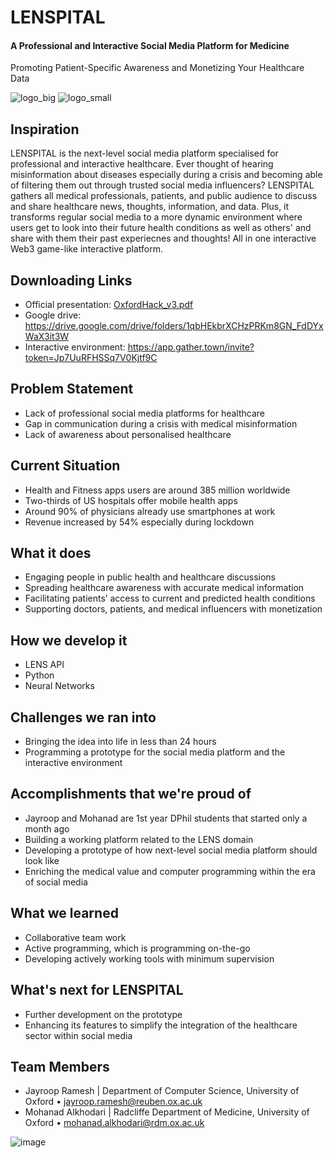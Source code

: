 # LENSPITAL

#### A Professional and Interactive Social Media Platform for Medicine

Promoting Patient-Specific Awareness and Monetizing Your Healthcare Data 

![logo_big](https://user-images.githubusercontent.com/62998803/201514620-e1fb1191-94b8-4525-aaa8-cf9566a3b447.png) ![logo_small](https://user-images.githubusercontent.com/62998803/201514625-fb6ae9c4-115e-43ce-8a01-188261ebce75.png)

## Inspiration
LENSPITAL is the next-level social media platform specialised for professional and interactive healthcare. Ever thought of hearing misinformation about diseases especially during a crisis and becoming able of filtering them out through trusted social media influencers? LENSPITAL gathers all medical professionals, patients, and public audience to discuss and share healthcare news, thoughts, information, and data. Plus, it transforms regular social media to a more dynamic environment where users get to look into their future health conditions as well as others' and share with them their past experiecnes and thoughts! All in one interactive Web3 game-like interactive platform.

## Downloading Links
- Official presentation: [OxfordHack_v3.pdf](https://github.com/malkhodari/LENSPITAL/files/9996924/OxfordHack_v3.pdf)
- Google drive: https://drive.google.com/drive/folders/1qbHEkbrXCHzPRKm8GN_FdDYxWaX3it3W
- Interactive environment: https://app.gather.town/invite?token=Jp7UuRFHSSq7V0Kjtf9C

## Problem Statement
- Lack of professional social media platforms for healthcare
- Gap in communication during a crisis with medical misinformation
- Lack of awareness about personalised healthcare 

## Current Situation
- Health and Fitness apps users are around 385 million worldwide
- Two-thirds of US hospitals offer mobile health apps
- Around 90% of physicians already use smartphones at work
- Revenue increased by 54% especially during lockdown

## What it does
- Engaging people in public health and healthcare discussions
- Spreading healthcare awareness with accurate medical information
- Facilitating patients’ access to current and predicted health conditions
- Supporting doctors, patients, and medical influencers with monetization

## How we develop it

- LENS API
- Python
- Neural Networks

## Challenges we ran into
- Bringing the idea into life in less than 24 hours
- Programming a prototype for the social media platform and the interactive environment

## Accomplishments that we're proud of
- Jayroop and Mohanad are 1st year DPhil students that started only a month ago
- Building a working platform related to the LENS domain
- Developing a prototype of how next-level social media platform should look like
- Enriching the medical value and computer programming within the era of social media

## What we learned
- Collaborative team work
- Active programming, which is programming on-the-go
- Developing actively working tools with minimum supervision

## What's next for LENSPITAL
- Further development on the prototype
- Enhancing its features to simplify the integration of the healthcare sector within social media

## Team Members
- Jayroop Ramesh | Department of Computer Science, University of Oxford • jayroop.ramesh@reuben.ox.ac.uk
- Mohanad Alkhodari | Radcliffe Department of Medicine, University of Oxford • mohanad.alkhodari@rdm.ox.ac.uk

![image](https://user-images.githubusercontent.com/62998803/201515984-710bfe1c-53fb-4d00-8a89-659bf23ff522.png)
